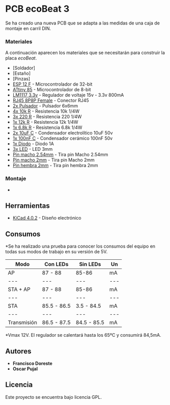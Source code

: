 # PCB ecoBeat 3

Se ha creado una nueva PCB que se adapta a las medidas de una caja de montaje en carril DIN.


### Materiales

A continuación aparecen los materiales que se necesitarán para construir la placa *ecoBeat*.

* [Soldador] 
* [Estaño]
* [Pinzas]
* [ESP 12 F](https://www.elecrow.com/download/ESP-12F.pdf) - Microcontrolador de 32-bit 
* [ATtiny 85](http://www.farnell.com/datasheets/1698186.pdf) - Microcontrolador de 8-bit
* [LM1117 3.3v](http://www.ti.com/lit/ds/symlink/lm1117.pdf) - Regulador de voltaje 15v - 3.3v 800mA
* [RJ45 8P8P Female](https://es.rs-online.com/web/p/conectores-rj45/2578814/) - Conector RJ45
* [2x Pulsador](https://www.adafruit.com/product/367) - Pulsador 6x6mm
* [4x 10k R](https://es.rs-online.com/web/p/resistencias-fijas-de-orificio-pasante/7077745/) - Resistencia 10k 1/4W
* [3x 220 R](https://es.rs-online.com/web/p/resistencias-fijas-de-orificio-pasante/7077612/) - Resistencia 220 1/4W
* [1x 12k R](https://es.rs-online.com/web/p/resistencias-fijas-de-orificio-pasante/7077735/) - Resistencia 12k 1/4W
* [1x 6.8k R](https://es.rs-online.com/web/p/resistencias-fijas-de-orificio-pasante/7077735/) - Resistencia 6.8k 1/4W
* [2x 10uF C](https://es.rs-online.com/web/p/condensadores-de-aluminio/0117035/) - Condensador electrolítico 10uF 50v
* [1x 100nF C](https://es.rs-online.com/web/p/condensadores-ceramicos-multicapa/5373707/) - Condensador cerámico 100nF 50v
* [1x Diodo](https://es.rs-online.com/web/p/products/7965985/?tpr=1) - Diodo 1A
* [3x LED](https://es.rs-online.com/web/p/led-visibles/2285944/) - LED 3mm
* [Pin macho 2.54mm](https://es.rs-online.com/web/p/conectores-macho-para-pcb/5473166/) - Tira pin Macho 2.54mm
* [Pin macho 2mm](https://es.rs-online.com/web/p/conectores-macho-para-pcb/6813293/) - Tira pin Macho 2mm
* [Pin hembra 2mm](https://es.rs-online.com/web/p/conectores-hembra-para-pcb/6058774/) - Tira pin hembra 2mm


### Montaje

*


## Herramientas

* [KiCad 4.0.2](http://kicad-pcb.org/) - Diseño electrónico

## Consumos

*Se ha realizado una prueba para conocer los consumos del equipo en todas sus modos de trabajo en su versión de 5V.

Modo | Con LEDs | Sin LEDs | Un
--- | --- | --- | ---
AP | 87 - 88 | 85-86 | mA 
--- | --- | --- | ---
STA + AP | 87 - 88 | 85-86 | mA
--- | --- | --- | ---
STA |85.5 - 86.5 | 3.5 - 84.5 | mA
--- | --- | --- | ---
Transmisión | 86.5 - 87.5 | 84.5 - 85.5 | mA


*Vmax 12V. El regulador se calentará hasta los 65ºC y consumirá 84,5mA.


## Autores

* **Francisco Doreste** 
* **Oscar Pujal** 


## Licencia

Este proyecto se encuentra bajo licencia GPL.



